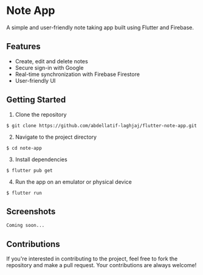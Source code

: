 # Note App

A simple and user-friendly note taking app built using Flutter and Firebase.

## Features

- Create, edit and delete notes
- Secure sign-in with Google
- Real-time synchronization with Firebase Firestore
- User-friendly UI

## Getting Started

1. Clone the repository

```
$ git clone https://github.com/abdellatif-laghjaj/flutter-note-app.git
```

2. Navigate to the project directory

```
$ cd note-app
```

3. Install dependencies

```
$ flutter pub get
```

4. Run the app on an emulator or physical device

```
$ flutter run
```

## Screenshots

```
Coming soon...
```

## Contributions

If you're interested in contributing to the project, feel free to fork the repository and make a
pull request. Your contributions are always welcome!